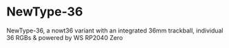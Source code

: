 # NewType-36
NewType-36, a nowt36 variant with an integrated 36mm trackball, individual 36 RGBs &amp; powered by WS RP2040 Zero
